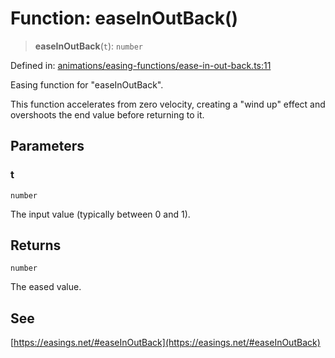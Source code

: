 # Function: easeInOutBack()

> **easeInOutBack**(`t`): `number`

Defined in: [animations/easing-functions/ease-in-out-back.ts:11](https://github.com/Forge-Game-Engine/Forge/blob/7a38cd584d26e8fac97f61bf2359fb32ea34a7fc/src/animations/easing-functions/ease-in-out-back.ts#L11)

Easing function for "easeInOutBack".

This function accelerates from zero velocity, creating a "wind up" effect and overshoots the end value before returning to it.

## Parameters

### t

`number`

The input value (typically between 0 and 1).

## Returns

`number`

The eased value.

## See

[https://easings.net/#easeInOutBack](https://easings.net/#easeInOutBack)
